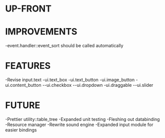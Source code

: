 # UP-FRONT #

# IMPROVEMENTS #
-event.handler::event_sort should be called automatically

# FEATURES #
-Revise input.text
-ui.text_box
-ui.text_button
-ui.image_button
-ui.content_button
--ui.checkbox
--ui.dropdown
-ui.draggable
--ui.slider

# FUTURE #
-Prettier utility::table_tree
-Expanded unit testing
-Fleshing out databinding
-Resource manager
-Rewrite sound engine
-Expanded input module for easier bindings